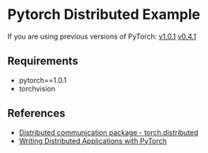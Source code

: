# Pytorch Distributed Example

If you are using previous versions of PyTorch:
[v1.0.1](https://github.com/narumiruna/pytorch-distributed-example/tree/v1.0.1)
[v0.4.1](https://github.com/narumiruna/pytorch-distributed-example/tree/v0.4.1)

## Requirements

- pytorch==1.0.1
- torchvision

## References

- [Distributed communication package - torch.distributed](http://pytorch.org/docs/master/distributed.html)
- [Writing Distributed Applications with PyTorch](http://pytorch.org/tutorials/intermediate/dist_tuto.html)
